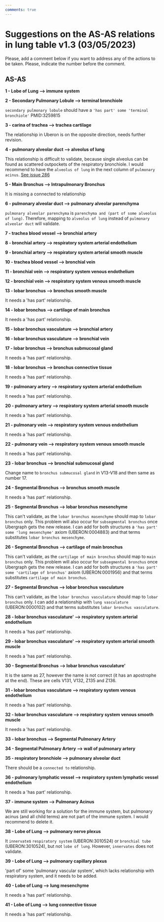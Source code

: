 ```yaml
---
comments: true
---
```


# Suggestions on the AS-AS relations in lung table v1.3 (03/05/2023)

Please, add a comment below if you want to address any of the actions to be taken. Please, indicate the number before the comment.



## AS-AS

**1 - Lobe of Lung --> immune system**


**2 - Secondary Pulmonary Lobule --> terminal bronchiole**

`secondary pulmonary lobule` should have a `'has part' some 'terminal bronchiole'` PMID:3259815

**3 - carina of trachea --> trachea cartilage**

The relationship in Uberon is on the opposite direction, needs further revision.

**4 - pulmonary alveolar duct --> alveolus of lung**

This relationship is difficult to validate, because single alveolus can be found as scattered outpockets of the respiratory bronchiole. I would recommend to have the `alveolus of lung` in the next column of `pulmonary acinus`. [See issue 286](https://github.com/obophenotype/uberon/issues/2864)

**5 - Main Bronchus --> Intrapulmonary Bronchus**

It is missing a connected to relationship

**6 - pulmonary alveolar duct --> pulmonary alveolar parenchyma**

`pulmonary alveolar parenchyma` is `parenchyma and (part of some alveolus of lung)`. Therefore, mapping to `alveolus of lung` instead of `pulmonary alveolar duct` will validate.

**7 - trachea blood vessel --> bronchial artery**


**8 - bronchial artery --> respiratory system arterial endothelium**


**9 - bronchial artery --> respiratory system arterial smooth muscle**


**10 - trachea blood vessel --> bronchial vein**


**11 - bronchial vein --> respiratory system venous endothelium**


**12 - bronchial vein --> respiratory system venous smooth muscle**


**13 - lobar bronchus --> bronchus smooth muscle**

It needs a 'has part' relationship.

**14 - lobar bronchus --> cartilage of main bronchus**

It needs a 'has part' relationship.

**15 - lobar bronchus vasculature --> bronchial artery**


**16 - lobar bronchus vasculature --> bronchial vein**


**17 - lobar bronchus --> bronchus submucosal gland**

It needs a 'has part' relationship.

**18 - lobar bronchus --> bronchus connective tissue**

It needs a 'has part' relationship.

**19 - pulmonary artery --> respiratory system arterial endothelium**

It needs a 'has part' relationship.

**20 - pulmonary artery --> respiratory system arterial smooth muscle**

It needs a 'has part' relationship.

**21 - pulmonary vein --> respiratory system venous endothelium**

It needs a 'has part' relationship.

**22 - pulmonary vein --> respiratory system venous smooth muscle**

It needs a 'has part' relationship.

**23 - lobar bronchus --> bronchial submucosal gland**

Change name to `bronchus submucosal gland` in V13-V18 and then same as number 17.

**24 - Segmental Bronchus --> bronchus smooth muscle**

It needs a 'has part' relationship.

**25 - Segmental Bronchus --> lobar bronchus mesenchyme**

This can't validate, as the `lobar bronchus masenchyme` should map to `lobar bronchus` only. This problem will also occur for `subsegmental bronchus` once Ubergraph gets the new release. I can add for both structures a `'has part' some 'lung mesenchyme'` axiom (UBERON:0004883) and that terms substitutes `lobar bronchus mesenchyme`.

**26 - Segmental Bronchus --> cartilage of main bronchus**

This can't validate, as the `cartilage of main bronchus` should map to `main bronchus` only. This problem will also occur for `subsegmental bronchus` once Ubergraph gets the new release. I can add for both structures a `'has part' some 'cartilage of bronchus'` axiom (UBERON:0001956) and that terms substitutes `cartilage of main bronchus`.

**27 - Segmental Bronchus --> lobar bronchus vasculature**

This can't validate, as the `lobar bronchus vasculature` should map to `lobar bronchus` only. I can add a relationship with `lung vasculature` (UBERON:0000102) and that terms substitutes `lobar bronchus vasculature`.

**28 - lobar bronchus vasculature' --> respiratory system arterial endothelium**

It needs a 'has part' relationship.

**29 - lobar bronchus vasculature' --> respiratory system arterial smooth muscle**

It needs a 'has part' relationship.

**30 - Segmental Bronchus --> lobar bronchus vasculature'**

It is the same as 27, however the name is not correct (it has an apostrophe at the end). These are cells V131, V132, Z135 and Z136.

**31 - lobar bronchus vasculature --> respiratory system venous endothelium**

It needs a 'has part' relationship.

**32 - lobar bronchus vasculature --> respiratory system venous smooth muscle**

It needs a 'has part' relationship.

**33 - lobar bronchus --> Segmental Pulmonary Artery**


**34 - Segmental Pulmonary Artery --> wall of pulmonary artery**


**35 - respiratory bronchiole --> pulmonary alveolar duct**

There should be a `connected to` relationship.

**36 - pulmonary lymphatic vessel --> respiratory system lymphatic vessel endothelium**

It needs a 'has part' relationship.

**37 - immune system --> Pulmonary Acinus**

We are still working for a solution for the immune system, but pulmonary acinus (and all child terms) are not part of the immune system. I would recommend to delete it.

**38 - Lobe of Lung --> pulmonary nerve plexus**

It `innervate`s `respiratory system` (UBERON:3010524) or `bronchial tube` (UBERON:3010524), but not `lobe of lung`. However, `innervates` does not validate.

**39 - Lobe of Lung --> pulmonary capillary plexus**

'part of' some 'pulmonary vascular system', which lacks relationship with respiratory system, and it needs to be added.

**40 - Lobe of Lung --> lung mesenchyme**

It needs a 'has part' relationship.

**41 - Lobe of Lung --> lung connective tissue**

It needs a 'has part' relationship.